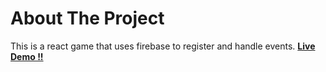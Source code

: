 # About The Project
This is a react game that uses firebase to register and handle events. **[Live Demo !!](https://yousifhmada.github.io/pixels/)**
